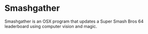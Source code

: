 # Smashgather

Smashgather is an OSX program that updates a Super Smash Bros 64 leaderboard using computer vision and magic.
